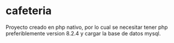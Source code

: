 # cafeteria

Proyecto creado en php nativo, por lo cual se necesitar tener php preferiblemente version 8.2.4 y cargar la base de datos mysql.

